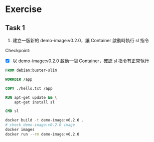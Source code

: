 # Exercise

## Task 1

1. 建立一版新的 demo-image:v0.2.0，讓 Container 啟動時執行 sl 指令

Checkpoint:

- [x] 以 demo-image:v0.2.0 啟動一個 Container，確認 sl 指令有正常執行

```Dockerfile
FROM debian:buster-slim

WORKDIR /app

COPY ./hello.txt /app

RUN apt-get update && \
    apt-get install sl

CMD sl
```

```bash
docker build -t demo-image:v0.2.0 .
# check demo-image:v0.2.0 image
docker images
docker run --rm demo-image:v0.2.0
```

